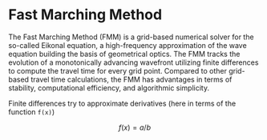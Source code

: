 # Fast Marching Method

The Fast Marching Method (FMM) is a grid-based numerical solver for the so-called Eikonal equation, a high-frequency approximation of the wave equation building the basis of geometrical optics. The FMM tracks the evolution of a monotonically advancing wavefront utilizing finite differences to compute the travel time for every grid point. Compared to other grid-based travel time  calculations, the FMM has advantages in terms of stability, computational efficiency, and algorithmic simplicity. 

Finite differences try to approximate derivatives (here in terms of the function ```f(x)```)

```math
f(x) = a/b
```
